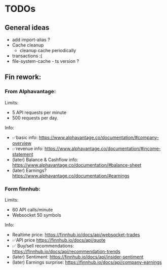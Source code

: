 # TODOs

## General ideas
* add import-alias ?
* Cache cleanup
  * cleanup cache periodically
* transactions :(
* file-system-cache - ts version ?

## Fin rework:

### From Alphavantage:

Limits:
- 5 API requests per minute
- 500 requests per day.

Info:
- ✅basic info: https://www.alphavantage.co/documentation/#company-overview
- ✅revenue info: https://www.alphavantage.co/documentation/#income-statement
- (later) Balance & Cashflow info: https://www.alphavantage.co/documentation/#balance-sheet
- (later) Earnings? https://www.alphavantage.co/documentation/#earnings

### Form finnhub:

Limits:
- 60 API calls/minute
- Websocket	50 symbols

Info:
- Realtime price: https://finnhub.io/docs/api/websocket-trades
- ✅API price https://finnhub.io/docs/api/quote
- ✅ Buy/sell recommendations: https://finnhub.io/docs/api/recommendation-trends
- (later) Sentiment: https://finnhub.io/docs/api/insider-sentiment
- (later) Earnings surprise: https://finnhub.io/docs/api/company-earnings